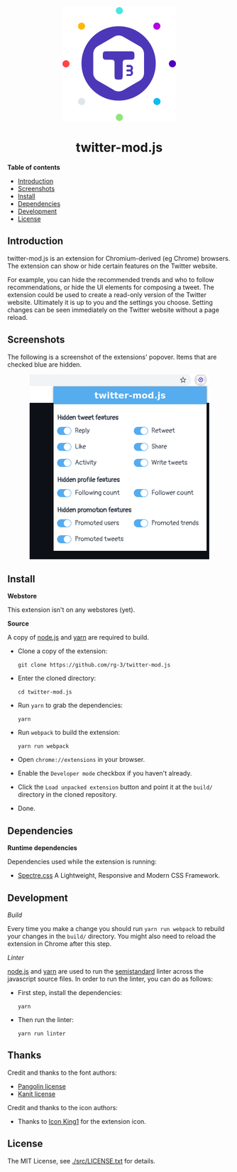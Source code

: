 <p align="center">
  <img src="/src/images/icon128.png" alt="logo">
  <br>
  <h1 align="center">twitter-mod.js</h1>
</p>

**Table of contents**

* <a href='#introduction'>Introduction</a>
* <a href='#screenshots'>Screenshots</a>
* <a href='#install'>Install</a>
* <a href='#dependencies'>Dependencies</a>
* <a href='#development'>Development</a>
* <a href='#license'>License</a>

## <a id='introduction'>Introduction</a>

twitter-mod.js is an extension for Chromium-derived (eg Chrome) browsers.
The extension can show or hide certain features on the Twitter website.

For example, you can hide the recommended trends and who to follow
recommendations, or hide the UI elements for composing a tweet.
The extension could be used to create a read-only version of the
Twitter website. Ultimately it is up to you and the settings you
choose. Setting changes can be seen immediately on the Twitter
website without a page reload.

## <a id='screenshots'>Screenshots</a>

The following is a screenshot of the extensions' popover. Items that
are checked blue are hidden.

<p align="center">
  <img src="/assets/preview-twittermod.png">
</p>

## <a id='install'> Install </a>

**Webstore**

This extension isn't on any webstores (yet).

**Source**

A copy of [node.js](https://nodejs.org) and [yarn](https://yarnpkg.com/) 
are required to build.

* Clone a copy of the extension:

      git clone https://github.com/rg-3/twitter-mod.js

* Enter the cloned directory:

      cd twitter-mod.js

* Run `yarn` to grab the dependencies:

      yarn

* Run `webpack` to build the extension:

      yarn run webpack

* Open `chrome://extensions` in your browser.

* Enable the `Developer mode` checkbox if you haven't already.

* Click the `Load unpacked extension` button and point it at
  the `build/` directory in the cloned repository.

* Done.

## <a id='dependencies'> Dependencies </a>

**Runtime dependencies**

Dependencies used while the extension is running:

* [Spectre.css](https://picturepan2.github.io/spectre/)
  A Lightweight, Responsive and Modern CSS Framework.

## <a id='development'>Development</a>

*Build*

Every time you make a change you should run `yarn run webpack` to rebuild
your changes in the `build/` directory. You might also need to reload the 
extension in Chrome after this step.

*Linter*

[node.js](https://nodejs.org/) and [yarn](https://yarnpkg.com/) are used to 
run the [semistandard](https://github.com/standard/semistandard) linter across the 
javascript source files. In order to run the linter, you can do as follows:

* First step, install the dependencies:

      yarn

* Then run the linter:

      yarn run linter

## Thanks

Credit and thanks to the font authors:

  * [Pangolin license](/src/fonts/LICENSE.pangolin.txt)
  * [Kanit license](/src/fonts/LICENSE.kanit.txt)

Credit and thanks to the icon authors:

* Thanks to [Icon King1](https://freeicons.io/profile/3) for the extension icon.

## <a id='source'>License</a>

The MIT License, see [./src/LICENSE.txt](./src/LICENSE.txt) for details.

